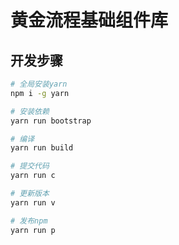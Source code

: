 黄金流程基础组件库
====

## 开发步骤

```bash
# 全局安装yarn
npm i -g yarn

# 安装依赖
yarn run bootstrap

# 编译
yarn run build

# 提交代码
yarn run c

# 更新版本
yarn run v

# 发布npm
yarn run p
```
